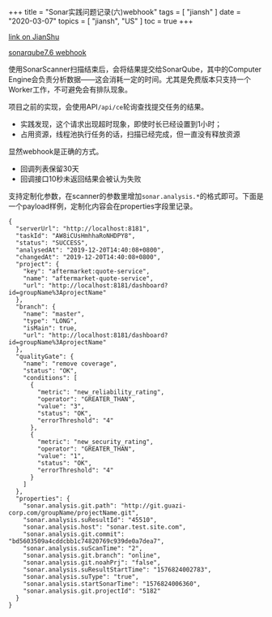+++
title = "Sonar实践问题记录(六)webhook"
tags = [
    "jiansh"
]
date = "2020-03-07"
topics = [
    "jiansh",
    "US"
]
toc = true
+++



[link on JianShu](https://www.jianshu.com/p/b2d13c638b20)

[sonarqube7.6 webhook](https://docs.sonarqube.org/7.6/project-administration/webhooks/)

使用SonarScanner扫描结束后，会将结果提交给SonarQube，其中的Computer Engine会负责分析数据——这会消耗一定的时间。尤其是免费版本只支持一个Worker工作，不可避免会有排队现象。

项目之前的实现，会使用API`/api/ce`轮询查找提交任务的结果。
- 实践发现，这个请求出现超时现象，即使时长已经设置到1小时；
- 占用资源，线程池执行任务的话，扫描已经完成，但一直没有释放资源

显然webhook是正确的方式。

- 回调列表保留30天
- 回调接口10秒未返回结果会被认为失败

支持定制化参数，在scanner的参数里增加`sonar.analysis.*`的格式即可。下面是一个payload样例，定制化内容会在properties字段里记录。

```
{
  "serverUrl": "http://localhost:8181",
  "taskId": "AW8iCUsHmhhaRoNHDPY8",
  "status": "SUCCESS",
  "analysedAt": "2019-12-20T14:40:08+0800",
  "changedAt": "2019-12-20T14:40:08+0800",
  "project": {
    "key": "aftermarket:quote-service",
    "name": "aftermarket-quote-service",
    "url": "http://localhost:8181/dashboard?id=groupName%3AprojectName"
  },
  "branch": {
    "name": "master",
    "type": "LONG",
    "isMain": true,
    "url": "http://localhost:8181/dashboard?id=groupName%3AprojectName"
  },
  "qualityGate": {
    "name": "remove coverage",
    "status": "OK",
    "conditions": [
      {
        "metric": "new_reliability_rating",
        "operator": "GREATER_THAN",
        "value": "3",
        "status": "OK",
        "errorThreshold": "4"
      },
      {
        "metric": "new_security_rating",
        "operator": "GREATER_THAN",
        "value": "1",
        "status": "OK",
        "errorThreshold": "4"
      }
    ]
  },
  "properties": {
    "sonar.analysis.git.path": "http://git.guazi-corp.com/groupName/projectName.git",
    "sonar.analysis.suResultId": "45510",
    "sonar.analysis.host": "sonar.test.site.com",
    "sonar.analysis.git.commit": "bd5603509a4cddcbb1c74820769c939de0a7dea7",
    "sonar.analysis.suScanTime": "2",
    "sonar.analysis.git.branch": "online",
    "sonar.analysis.git.noahPrj": "false",
    "sonar.analysis.suResultStartTime": "1576824002783",
    "sonar.analysis.suType": "true",
    "sonar.analysis.startSonarTime": "1576824006360",
    "sonar.analysis.git.projectId": "5182"
  }
}
```
